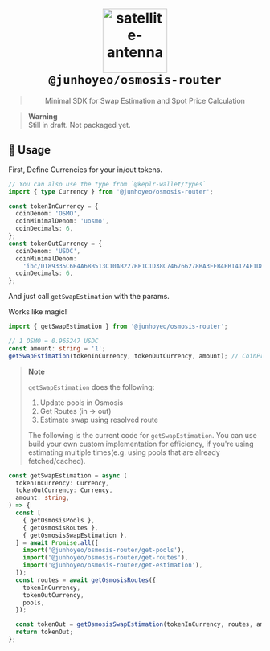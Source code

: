 <h1 align="center">
  <img alt="satellite-antenna" src="https://emojipedia-us.s3.amazonaws.com/source/microsoft-teams/337/satellite-antenna_1f4e1.png" width="128px" />
  <br />
  <code>@junhoyeo/osmosis-router</code>
</h1>

<blockquote align="center">
Minimal SDK for Swap Estimation and Spot Price Calculation
</blockquote>

> **Warning**<br />
> Still in draft. Not packaged yet.

## 🚀 Usage

First, Define Currencies for your in/out tokens.

```ts
// You can also use the type from `@keplr-wallet/types`
import { type Currency } from '@junhoyeo/osmosis-router';

const tokenInCurrency = {
  coinDenom: 'OSMO',
  coinMinimalDenom: 'uosmo',
  coinDecimals: 6,
};
const tokenOutCurrency = {
  coinDenom: 'USDC',
  coinMinimalDenom:
    'ibc/D189335C6E4A68B513C10AB227BF1C1D38C746766278BA3EEB4FB14124F1D858',
  coinDecimals: 6,
};
```

And just call `getSwapEstimation` with the params.

Works like magic!

```ts
import { getSwapEstimation } from '@junhoyeo/osmosis-router';

// 1 OSMO = 0.965247 USDC
const amount: string = '1';
getSwapEstimation(tokenInCurrency, tokenOutCurrency, amount); // CoinPretty (0.965247 USDC)
```

> **Note**<br />
>
> `getSwapEstimation` does the following:
>
> 1. Update pools in Osmosis
> 2. Get Routes (in -> out)
> 3. Estimate swap using resolved route
>
> The following is the current code for `getSwapEstimation`.
> You can use build your own custom implementation for efficiency, if you're using estimating multiple times(e.g. using pools that are already fetched/cached).

```ts
const getSwapEstimation = async (
  tokenInCurrency: Currency,
  tokenOutCurrency: Currency,
  amount: string,
) => {
  const [
    { getOsmosisPools },
    { getOsmosisRoutes },
    { getOsmosisSwapEstimation },
  ] = await Promise.all([
    import('@junhoyeo/osmosis-router/get-pools'),
    import('@junhoyeo/osmosis-router/get-routes'),
    import('@junhoyeo/osmosis-router/get-estimation'),
  ]);
  const routes = await getOsmosisRoutes({
    tokenInCurrency,
    tokenOutCurrency,
    pools,
  });

  const tokenOut = getOsmosisSwapEstimation(tokenInCurrency, routes, amount);
  return tokenOut;
};
```
